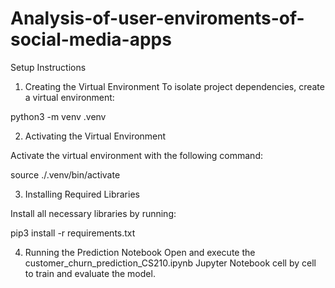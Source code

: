 # Analysis-of-user-enviroments-of-social-media-apps

Setup Instructions
1. Creating the Virtual Environment
To isolate project dependencies, create a virtual environment:

python3 -m venv .venv

2. Activating the Virtual Environment

Activate the virtual environment with the following command:

source ./.venv/bin/activate

3. Installing Required Libraries

Install all necessary libraries by running:

pip3 install -r requirements.txt

4. Running the Prediction Notebook
Open and execute the customer_churn_prediction_CS210.ipynb Jupyter Notebook cell by cell to train and evaluate the model.
